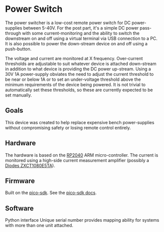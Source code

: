 # Power Switch
The power switcher is a low-cost remote power switch for DC power-supplies between 5-40V. For the post part, it's a simple DC power pass-through with some current-monitoring and the ability to switch the downstream on and off using a virtual terminal via USB connection to a PC. It is also possible to power the down-stream device on and off using a push-button.

The voltage and current are monitored at X frequency. Over-current thresholds are adjustable to suit whatever device is attached down-stream in addition to what device is providing the DC power up-stream. Using a 30V 1A power-supply obviates the need to adjust the current threshold to be near or below 1A or to set an under-voltage threshold above the minimum requirements of the device being powered. It is not trivial to automatically set these thresholds, so these are currently expected to be set manually.

## Goals
This device was created to help replace expensive bench power-supplies without compromising safety or losing remote control entirely.

## Hardware
The hardware is based on the [RP2040](https://datasheets.raspberrypi.com/rp2040/rp2040-datasheet.pdf) ARM micro-controller. The current is monitored using a high-side current measurement amplifier (possibly a [Diodes ZXCT1080E5TA](https://www.digikey.com/en/products/detail/diodes-incorporated/ZXCT1080E5TA/1767185)).

## Firmware
Built on the [pico-sdk](https://github.com/raspberrypi/pico-sdk). See the [pico-sdk docs](https://raspberrypi.github.io/pico-sdk-doxygen/index.html).

## Software
Python interface
Unique serial number provides mapping ability for systems with more than one unit attached.

